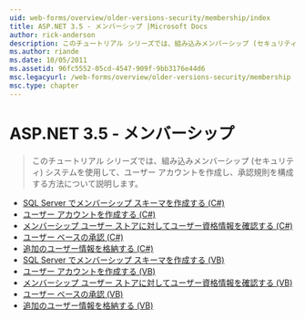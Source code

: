 ```yaml
---
uid: web-forms/overview/older-versions-security/membership/index
title: ASP.NET 3.5 - メンバーシップ |Microsoft Docs
author: rick-anderson
description: このチュートリアル シリーズでは、組み込みメンバーシップ (セキュリティ) システムを使用して、ユーザー アカウントを作成し、承認規則を構成する方法について説明します。
ms.author: riande
ms.date: 10/05/2011
ms.assetid: 96fc5552-05cd-4547-909f-9bb3176e44d6
msc.legacyurl: /web-forms/overview/older-versions-security/membership
msc.type: chapter
---
```

<a name="aspnet-35---membership"></a>ASP.NET 3.5 - メンバーシップ
====================
> このチュートリアル シリーズでは、組み込みメンバーシップ (セキュリティ) システムを使用して、ユーザー アカウントを作成し、承認規則を構成する方法について説明します。


- [SQL Server でメンバーシップ スキーマを作成する (C#)](creating-the-membership-schema-in-sql-server-cs.md)
- [ユーザー アカウントを作成する (C#)](creating-user-accounts-cs.md)
- [メンバーシップ ユーザー ストアに対してユーザー資格情報を確認する (C#)](validating-user-credentials-against-the-membership-user-store-cs.md)
- [ユーザー ベースの承認 (C#)](user-based-authorization-cs.md)
- [追加のユーザー情報を格納する (C#)](storing-additional-user-information-cs.md)
- [SQL Server でメンバーシップ スキーマを作成する (VB)](creating-the-membership-schema-in-sql-server-vb.md)
- [ユーザー アカウントを作成する (VB)](creating-user-accounts-vb.md)
- [メンバーシップ ユーザー ストアに対してユーザー資格情報を確認する (VB)](validating-user-credentials-against-the-membership-user-store-vb.md)
- [ユーザー ベースの承認 (VB)](user-based-authorization-vb.md)
- [追加のユーザー情報を格納する (VB)](storing-additional-user-information-vb.md)

